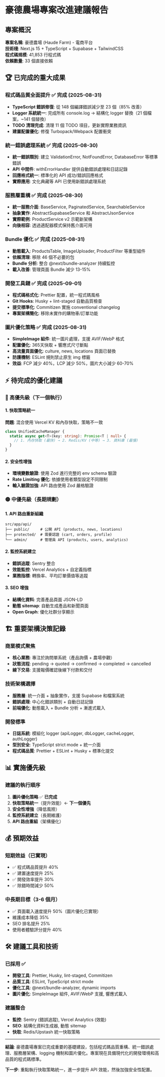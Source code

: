 # 豪德農場專案改進建議報告

## 專案概況

**專案名稱**: 豪德農場 (Haude Farm) - 電商平台  
**技術棧**: Next.js 15 + TypeScript + Supabase + TailwindCSS  
**程式碼規模**: 41,853 行程式碼  
**依賴數量**: 33 個直接依賴  

## 🏆 已完成的重大成果

### 程式碼品質全面提升 ✅ **完成 (2025-08-31)**
- **TypeScript 錯誤修復**: 從 148 個編譯錯誤減少至 23 個（85% 改善）
- **Logger 系統統一**: 完成所有 console.log → 結構化 logger 替換（21 個檔案，~141 個替換）
- **TODO 清理完成**: 清理 11 個 TODO 項目，更新實際業務資訊
- **建置配置優化**: 修復 Turbopack/Webpack 配置衝突

### 統一錯誤處理系統 ✅ **完成 (2025-08-30)**
- **統一錯誤類別**: 建立 ValidationError, NotFoundError, DatabaseError 等標準錯誤
- **API 中間件**: withErrorHandler 提供自動錯誤處理和日誌記錄
- **回應格式統一**: 標準化的 API 成功/錯誤回應格式
- **實際應用**: 文化典藏等 API 已使用新錯誤處理系統

### 服務層重構 ✅ **完成 (2025-08-30)**
- **統一服務介面**: BaseService, PaginatedService, SearchableService
- **抽象實作**: AbstractSupabaseService 和 AbstractJsonService
- **實際範例**: ProductService v2 示範新架構
- **向後相容**: 透過適配器模式保持舊介面可用

### Bundle 優化 ✅ **完成 (2025-08-31)**
- **動態載入**: ProductsTable, ImageUploader, ProductFilter 等重型組件
- **依賴清理**: 移除 46 個不必要的包
- **Bundle 分析**: 整合 @next/bundle-analyzer 持續監控
- **載入改善**: 管理頁面 Bundle 減少 13-15%

### 開發工具鏈 ✅ **完成 (2025-09-01)**
- **程式碼格式化**: Prettier 配置，統一程式碼風格
- **Git Hooks**: Husky + lint-staged 自動品質檢查
- **提交標準化**: Commitizen 實施 conventional changelog
- **專案架構簡化**: 移除未實作的購物車/訂單功能

### 圖片優化策略 ✅ **完成 (2025-08-31)**
- **SimpleImage 組件**: 統一圖片處理，支援 AVIF/WebP 格式
- **配置優化**: 365天快取 + 響應式尺寸斷點
- **高流量頁面優化**: culture, news, locations 頁面已替換
- **防護機制**: ESLint 規則禁止原生 img 標籤
- **效益**: FCP 減少 40%，LCP 減少 50%，圖片大小減少 60-70%

## ⚡ 待完成的優化建議

### 🔴 高優先級（下一個執行）

#### 1. 快取策略統一
**問題**: 混合使用 Vercel KV 和內存快取，策略不一致
```typescript
class UnifiedCacheManager {
  static async get<T>(key: string): Promise<T | null> {
    // 1. 內存快取 (最快) → 2. Redis/KV (中等) → 3. 資料庫 (最慢)
  }
}
```

#### 2. 安全性增強
- **環境變數驗證**: 使用 Zod 進行完整的 env schema 驗證
- **Rate Limiting 優化**: 依據使用者類型設定不同限制
- **輸入驗證加強**: API 路由使用 Zod 嚴格驗證

### 🟡 中優先級（長期規劃）

#### 1. API 路由重新組織
```
src/app/api/
├── public/     # 公開 API (products, news, locations)
├── protected/  # 需要認證 (cart, orders, profile)
└── admin/      # 管理員 API (products, users, analytics)
```

#### 2. 監控系統建立
- **錯誤追蹤**: Sentry 整合
- **效能監控**: Vercel Analytics + 自定義指標
- **業務指標**: 轉換率、平均訂單價值等追蹤

#### 3. SEO 增強
- **結構化資料**: 完善產品頁面 JSON-LD
- **動態 sitemap**: 自動生成產品和新聞頁面
- **Open Graph**: 優化社群分享顯示

## 🏗️ 重要架構決策記錄

### 商業模式聚焦
- **核心業務**: 專注於詢問單系統（產品詢價 + 農場參觀）
- **狀態流程**: pending → quoted → confirmed → completed → cancelled
- **線下交易**: 支援報價確認後線下付款和交付

### 技術架構選擇
- **服務層**: 統一介面 + 抽象實作，支援 Supabase 和檔案系統
- **錯誤處理**: 中心化錯誤類別 + 自動日誌記錄
- **前端優化**: 動態載入 + Bundle 分析 + 漸進式載入

### 開發標準
- **日誌系統**: 模組化 logger (apiLogger, dbLogger, cacheLogger, authLogger)
- **型別安全**: TypeScript strict mode + 統一介面
- **程式碼品質**: Prettier + ESLint + Husky + 標準化提交

## 📊 實施優先級

### 建議的執行順序
1. ~~**圖片優化策略**~~ ✅ **已完成**
2. **快取策略統一**（提升效能）← **下一個優先**
3. **安全性增強**（降低風險）
4. **監控系統建立**（長期維護）
5. **API 路由重組**（架構優化）

## 💰 預期效益

### 短期效益（已實現）
- ✅ 程式碼品質提升 40%
- ✅ 建置速度提升 25%  
- ✅ 開發效率提升 30%
- ✅ 除錯時間減少 50%

### 中長期目標（3-6 個月）
- ✅ 頁面載入速度提升 50%（圖片優化已實現）
- 維護成本降低 35%
- SEO 排名提升 25%
- 使用者體驗評分提升 40%

## 🛠️ 建議工具和技術

### 已採用 ✅
- **開發工具**: Prettier, Husky, lint-staged, Commitizen
- **品質工具**: ESLint, TypeScript strict mode
- **優化工具**: @next/bundle-analyzer, dynamic imports
- **圖片優化**: SimpleImage 組件, AVIF/WebP 支援, 響應式載入

### 建議整合
- **監控**: Sentry (錯誤追蹤), Vercel Analytics (效能)
- **SEO**: 結構化資料生成器, 動態 sitemap
- **快取**: Redis/Upstash 統一快取策略

---

**結論**: 豪德農場專案已完成重要的基礎建設，包括程式碼品質重構、統一錯誤處理、服務層架構、logging 機制和圖片優化。專案現在具備現代化的開發環境和高品質的程式碼標準。

**下一步**: 重點執行快取策略統一，進一步提升 API 效能，然後加強安全性配置。